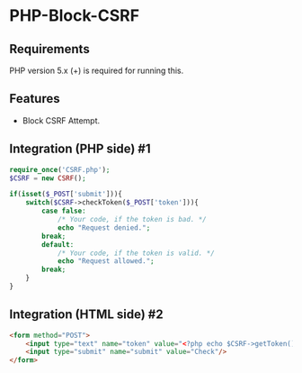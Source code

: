 # PHP-Block-CSRF

## Requirements
PHP version 5.x (+) is required for running this.

## Features
- Block CSRF Attempt.

## Integration (PHP side) #1
```php
require_once('CSRF.php');
$CSRF = new CSRF();

if(isset($_POST['submit'])){
	switch($CSRF->checkToken($_POST['token'])){
 		case false:
			/* Your code, if the token is bad. */
			echo "Request denied.";
		break;
		default:
			/* Your code, if the token is valid. */
			echo "Request allowed.";
		break;
	}
}
```

## Integration (HTML side) #2
```html
<form method="POST">
	<input type="text" name="token" value="<?php echo $CSRF->getToken(); ?>"/>
	<input type="submit" name="submit" value="Check"/>
</form>
```
